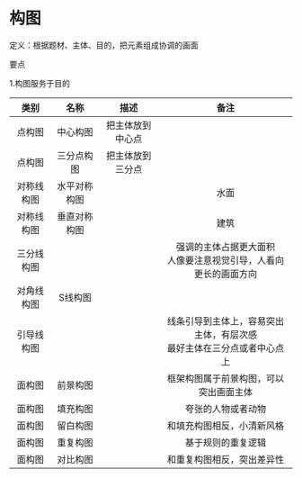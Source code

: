 # 构图

定义：根据题材、主体、目的，把元素组成协调的画面

要点

1.构图服务于目的



|    类别    |     名称     |       描述       |                             备注                             |
| :--------: | :----------: | :--------------: | :----------------------------------------------------------: |
|   点构图   |   中心构图   | 把主体放到中心点 |                                                              |
|   点构图   |  三分点构图  | 把主体放到三分点 |                                                              |
| 对称线构图 | 水平对称构图 |                  |                             水面                             |
| 对称线构图 | 垂直对称构图 |                  |                             建筑                             |
| 三分线构图 |              |                  | 强调的主体占据更大面积<br />人像要注意视觉引导，人看向更长的画面方向 |
| 对角线构图 |   S线构图    |                  |                                                              |
| 引导线构图 |              |                  | 线条引导到主体上，容易突出主体，有层次感<br />最好主体在三分点或者中心点上 |
|   面构图   |   前景构图   |                  |            框架构图属于前景构图，可以突出画面主体            |
|   面构图   |   填充构图   |                  |                      夸张的人物或者动物                      |
|   面构图   |   留白构图   |                  |                  和填充构图相反，小清新风格                  |
|   面构图   |   重复构图   |                  |                      基于规则的重复逻辑                      |
|   面构图   |   对比构图   |                  |                  和重复构图相反，突出差异性                  |

